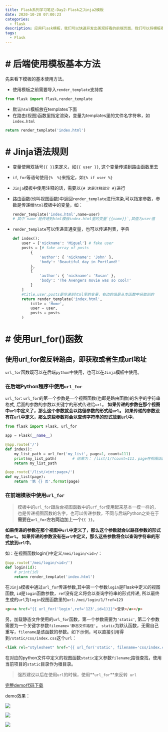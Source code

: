 ```yaml
---
title: Flask系列学习笔记-Day2-Flask之Jinja2模板
date: 2020-10-28 07:00:23
categories: 
  - flask
description: 应用Flask模板，我们可以快速开发出美观好看的前端页面，我们可以将模板看成MVC模式中的View视图层，而模板引擎（基本都是使用的Jinja2模板）来将模板同业务代码分离，并解析模板语言的程序。使用模板，可以减少flask项目代码的耦合性，页面逻辑放在模板中，业务逻辑放在视图函数中，将页面逻辑和业务逻辑解耦有利于代码的维护。
tags: 
  - Flask
---
```




# # 后端使用模板基本方法

先来看下模板的基本使用方法。

- 使用模板之前需要导入`render_template`支持库
```python
from flask import Flask,render_template
```

- 默认`html`模板放在templates下面
- 在路由(视图)函数里指定渲染，变量为templates里的文件名字符串，如`index.html`
```python
return render_template('index.html')
```

#  # Jinja语法规则

- 变量使用双括号`{{ }}`来定义，如`{{ user }}`, 这个变量传递到路由函数里去

- `if`, `for`等语句使用`{%  %}`来指定，如`{% if user %}`

- `Jinja`模板中使用注释的话，需要以`{# 这是注释部分 #}`进行

- 路由函数(也叫视图函数)中返回`render_template`进行渲染,可以指定参数，参数是传递给`html`模板中的变量，如：

  ```python
  render_template('index.html',name=user)
  # 其中`name`是传递到html模板index.html里的变量`{{name}}`,其值为user值
  ```

- `render_template`可以传递普通变量，也可以传递列表，字典

  ```python
  def index():
      user = {'nickname': 'Miguel'} # fake user
      posts = [# fake array of posts
          {
              'author': { 'nickname': 'John' },
              'body': 'Beautiful day in Portland!'
          },
          {
              'author': { 'nickname': 'Susan' },
              'body': 'The Avengers movie was so cool!'
          }
      ]     
      #title,user,posts是传递到html里的变量，右边的值是从本函数中获取到的
      return render_template('index.html',
          title = 'Home',
          user = user,
          posts = posts
      )
  ```

  
  
# # 使用url_for()函数

## 使用url_for做反转路由，即获取或者生成url地址

`url_for`函数既可以在后端`python`中使用，也可以在`Jinja`模板中使用。


### 在后端Python程序中使用`url_for`

 `url_for`: `url_for`的第一个参数是一个视图函数(也即是路由函数)的名字的字符串格式, 后面的参数的参数以关键字的形式传递给`url`。 **如果传递的参数在那个视图中`url`中定义了，那么这个参数就会以路径参数的形式给`url`。 如果传递的参数没有在`url`中定义，那么这些参数将会以查询字符串的形式放到`url`中**。

```python
from flask import Flask, url_for

app = Flask(__name__)

@app.route('/')
def index():
    my_list_path = url_for('my_list', page=1, count=111)
    print(my_list_path)       # 结果为： /list/1/?count=111，page在视图函数my_list(也称之为路由函数)中定义了，所以直接传递，count没有定义，故以查询字符串的形式放在url中
    return my_list_path

@app.route('/list/<int:page>/')
def my_list(page):
    return '第 {} 页'.format(page)
```

### 	在前端模板中使用`url_for`

> 模板中的`url_for`跟后台视图函数中的`urf_for`使用起来基本一模一样的，也是传递视图函数的名字，也可以传递参数，不同与后端Python之处在于**需要在`url_for`左右两边加上一个`{{ }}`**。

**如果传递的参数在那个视图中`url`中定义了，那么这个参数就会以路径参数的形式给`url`。 如果传递的参数没有在`url`中定义，那么这些参数将会以查询字符串的形式放到`url`中**。

如：在视图函数login()中定义`/mei/login/<id>/`：

```python
@app.route('/mei/login/<id>/')
def login(id):
    # print(id)
    return render_template('index.html')
```

在`Jinja`模板中通过`url_for`传递参数,其中第一个参数`login`是Flask中定义的视图函数, `id`是`login`函数参数，`ref`没有定义将会以查询字符串的形式传递, 所以最终生成的`url`为`login`视图函数里的`url`: `/mei/login/1/?ref=123`
```html
<p><a href="{{ url_for('login',ref='123',id=1)}}">登录</a></p>
```
另，加载静态文件使用的`url_for`函数，第一个参数需要为`'static'`, 第二个参数需要为一个关键字参数`filename='静态文件路径'`。
`static`为默认函数，无需自己重写，`filename`是该函数的参数。如下示例，可以直接引用得到`/static/css/index.css`这个`url`：

```html
<link rel="stylesheet" href="{{ url_for('static', filename='css/index.css') }}">
```

在对应的python文件中定义的视图函数`static`定义参数`filename`;路径查找，使用当前项目的`static`目录作为根目录。

> 强烈建议以后在使用`url`的时候，使用**`url_for`**来反转` url`

[完整demo代码下载](download/day2-Flask_demo.zip)

demo效果：

![](https://cdn.jsdelivr.net/gh/meixuhong/cdn//img/day2-1.jpg)

![](https://cdn.jsdelivr.net/gh/meixuhong/cdn//img/day2-2.jpg)

![](https://cdn.jsdelivr.net/gh/meixuhong/cdn//img/day2-3.jpg)



